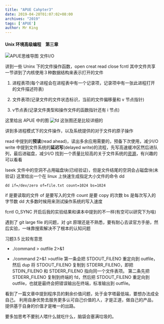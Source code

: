 ```yaml
---
title: "APUE Cahpter3"
date: 2019-04-28T01:07:02+08:00
archives: "2019"
tags: ['APUE']
author: Mr King
---
```



#### Unix 环境高级编程　第三章

![APUE思维导图](http://hurryking.github.io/img/APUE_Chapter3.svg)
文件I/O

讲到一些 Uninx 下的文件操作函数，open creat read close fcntl
其中文件共享一节讲到了内核使用３种数据结构来表示打开的文件
1. 进程表项(每个进程会在进程表中有一个记录项，记录项中有一张此进程打开的文件描述符表)

2. 文件表项(记录文件的文件状态标识，当前的文件偏移量和 v 节点指针)

3. v节点表(记录文件类型和操作文件的函数指针还有 i 节点)

这里给出 APUE 中的图
![fd](http://hurryking.github.io/img/fd.png)
这张图还是比较详细的

讲到多进程模式下的文件操作，以及系统提供的对于文件的原子操作

read 中提到的**预读**(read ahead)，读出多余应用需要的，预备下次使用，减少I/O
write 中提到文件系统的**延迟写**(delayed write)的流程，先写高速缓冲区然后进队列，最后进磁盘，减少I/O
找到一个质量比较高的关于文件系统的[资源](http://www.cs.cornell.edu/courses/cs415/1999fa/slides-fs/siframes.htm)，有兴趣的可以看看

lseek 文件中的空洞不占用磁盘块(已经验证)，但是文件结尾的空洞会占磁盘块(未验证)
这里给出一个在 linux 上快速生成指定大小文件的命令 dd

```
dd if=/dev/zero of=file.txt count=1024 bs=1024
```

if 是要读取的文件
of 是要写入的文件
count 是要 copy 的次数
bs 是每次写入的字节数
dd 大多数时候用来测试操作系统的写入速度

fcntl O_SYNC 开启后我的实验结果和课本中提到的不一样(有空可以研究下为啥)

遇到了 git large file 的问题，对 git 原理还是不熟悉，要有耐心去读官方手册，然后实验，一味靠搜索解决不了根本的认知问题

习题3.5 比较有意思

* ./command > outfile 2>&1

* ./command 2>&1 >outfile
第一条会把 STDOUT_FILENO 重定向到 outfile，然后 dup 将 STDOUT_FILENO 复制到 STDERR_FILENO，即把 STDIN_FILENO 和 STDERR_FILENO 指向同一个文件表项。
第二条先把 STDERR_FILENO 复制到终端的 fd，然后把 STDOUT_FILENO 重定向到 outfile，也就是最终会把错误输出在终端，标准输出到 outfile。

看到了一篇文章中提到程序员的剩余价值问题，处于金字塔最低端，要想办法成全自己。
利用自身优势去服务更多认可自己价值的人，才是正道，做自己的产品，提供基于自身的价值才是唯一的出路。

>
要多加思考不要别人喂什么就吃什么，脑袋会塞满垃圾的。
